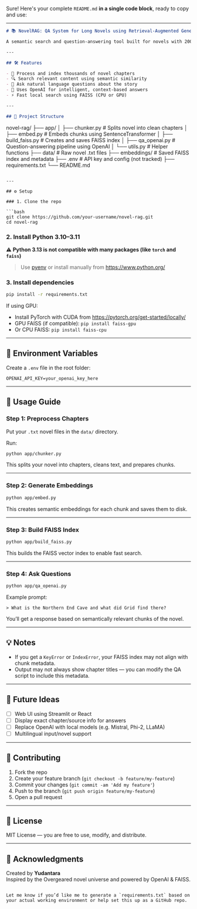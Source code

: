 Sure! Here's your complete `README.md` **in a single code block**, ready to copy and use:

---

```markdown
# 📚 NovelRAG: QA System for Long Novels using Retrieval-Augmented Generation

A semantic search and question-answering tool built for novels with 2000+ chapters. This project uses **FAISS** for vector search and **OpenAI GPT** (or other LLMs) to answer questions using relevant content from your novel.

---

## 🛠 Features

- 📖 Process and index thousands of novel chapters
- 🔍 Search relevant content using semantic similarity
- 💬 Ask natural language questions about the story
- 🧠 Uses OpenAI for intelligent, context-based answers
- ⚡ Fast local search using FAISS (CPU or GPU)

---

## 📁 Project Structure

```
novel-rag/
├── app/
│   ├── chunker.py          # Splits novel into clean chapters
│   ├── embed.py            # Embeds chunks using SentenceTransformer
│   ├── build_faiss.py      # Creates and saves FAISS index
│   ├── qa_openai.py        # Question-answering pipeline using OpenAI
│   └── utils.py            # Helper functions
├── data/                   # Raw novel .txt files
├── embeddings/             # Saved FAISS index and metadata
├── .env                    # API key and config (not tracked)
├── requirements.txt
└── README.md
```

---

## ⚙️ Setup

### 1. Clone the repo

```bash
git clone https://github.com/your-username/novel-rag.git
cd novel-rag
```

### 2. Install Python 3.10–3.11

⚠️ **Python 3.13 is not compatible with many packages (like `torch` and `faiss`)**

> Use [pyenv](https://github.com/pyenv/pyenv) or install manually from https://www.python.org/

### 3. Install dependencies

```bash
pip install -r requirements.txt
```

If using GPU:

- Install PyTorch with CUDA from https://pytorch.org/get-started/locally/
- GPU FAISS (if compatible): `pip install faiss-gpu`
- Or CPU FAISS: `pip install faiss-cpu`

---

## 🔑 Environment Variables

Create a `.env` file in the root folder:

```env
OPENAI_API_KEY=your_openai_key_here
```

---

## 🧩 Usage Guide

### Step 1: Preprocess Chapters

Put your `.txt` novel files in the `data/` directory.

Run:

```bash
python app/chunker.py
```

This splits your novel into chapters, cleans text, and prepares chunks.

---

### Step 2: Generate Embeddings

```bash
python app/embed.py
```

This creates semantic embeddings for each chunk and saves them to disk.

---

### Step 3: Build FAISS Index

```bash
python app/build_faiss.py
```

This builds the FAISS vector index to enable fast search.

---

### Step 4: Ask Questions

```bash
python app/qa_openai.py
```

Example prompt:

```
> What is the Northern End Cave and what did Grid find there?
```

You’ll get a response based on semantically relevant chunks of the novel.

---

## 💡 Notes

- If you get a `KeyError` or `IndexError`, your FAISS index may not align with chunk metadata.
- Output may not always show chapter titles — you can modify the QA script to include this metadata.

---

## 🔮 Future Ideas

- [ ] Web UI using Streamlit or React
- [ ] Display exact chapter/source info for answers
- [ ] Replace OpenAI with local models (e.g. Mistral, Phi-2, LLaMA)
- [ ] Multilingual input/novel support

---

## 🤝 Contributing

1. Fork the repo
2. Create your feature branch (`git checkout -b feature/my-feature`)
3. Commit your changes (`git commit -am 'Add my feature'`)
4. Push to the branch (`git push origin feature/my-feature`)
5. Open a pull request

---

## 📜 License

MIT License — you are free to use, modify, and distribute.

---

## 🙏 Acknowledgments

Created by **Yudantara**  
Inspired by the Overgeared novel universe and powered by OpenAI & FAISS.
```

Let me know if you’d like me to generate a `requirements.txt` based on your actual working environment or help set this up as a GitHub repo.
